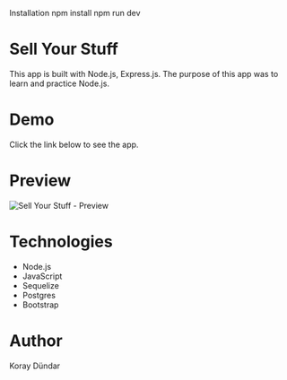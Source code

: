 Installation
npm install
npm run dev

# Sell Your Stuff

This app is built with Node.js, Express.js.
The purpose of this app was to learn and practice Node.js.


# Demo
Click the link below to see the app. <br/>
[]()

# Preview
![Sell Your Stuff - Preview](./public/app.png)

# Technologies
  * Node.js
  * JavaScript
  * Sequelize
  * Postgres
  * Bootstrap

# Author

Koray Dündar